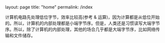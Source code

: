 layout: page
title: "home"
permalink: /index

计算机电路先处理低位字节，效率比较高(参考 & 运算)，因为计算都是从低位开始的。所以，计算机的内部处理都是小端字节序。但是，人类还是习惯读写大端字节序。所以，除了计算机的内部处理，其他的场合几乎都是大端字节序，比如网络传输和文件储存。
